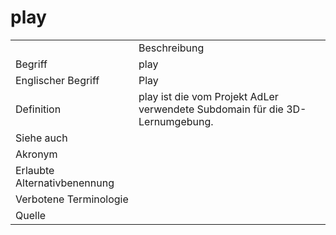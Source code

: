 # play

<link-summary rel="summary"/>
<card-summary rel="summary"/>
<web-summary rel="summary"/>


<table>
    <tr>
        <td></td>
        <td>Beschreibung</td>
    </tr>
    <tr>
        <td>Begriff</td>
        <td>play</td>
    </tr>
    <tr>
        <td>Englischer Begriff</td>
        <td>Play</td>
    </tr>
    <tr>
        <td>Definition</td>
        <td id="summary" >play ist die vom Projekt AdLer verwendete Subdomain für die 3D-Lernumgebung.</td>
    </tr>  
    <tr>
        <td>Siehe auch</td>
        <td><a href="Engine-GE.md"></a></td>
    </tr>
    <tr>
        <td>Akronym</td>
        <td></td>
    </tr>
   <tr>
        <td>Erlaubte Alternativbenennung</td>
        <td></td>
    </tr>
   <tr>
        <td>Verbotene Terminologie</td>
        <td></td>
    </tr>
   <tr>
        <td>Quelle</td>
        <td></td>
    </tr>
</table>